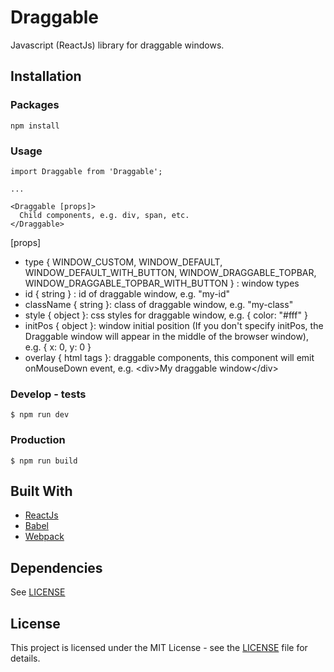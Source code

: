 # Draggable
Javascript (ReactJs) library for draggable windows.

## Installation

### Packages
```
npm install
```

### Usage
```
import Draggable from 'Draggable';

...

<Draggable [props]>
  Child components, e.g. div, span, etc.
</Draggable>
```

\[props]
  * type { WINDOW_CUSTOM, WINDOW_DEFAULT, WINDOW_DEFAULT_WITH_BUTTON, WINDOW_DRAGGABLE_TOPBAR, WINDOW_DRAGGABLE_TOPBAR_WITH_BUTTON } : window types
  * id { string } : id of draggable window, e.g. "my-id"
  * className { string }: class of draggable window, e.g. "my-class"
  * style { object }: css styles for draggable window, e.g. { color: "#fff" }
  * initPos { object }: window initial position (If you don't specify initPos, the Draggable window will appear in the middle of the browser window), e.g. { x: 0, y: 0 }
  * overlay { html tags }: draggable components, this component will emit onMouseDown event, e.g. \<div>My draggable window\</div>

### Develop - tests
```
$ npm run dev
```

### Production
```
$ npm run build
```

## Built With
* [ReactJs](https://reactjs.org/)
* [Babel](https://babeljs.io/)
* [Webpack](https://webpack.js.org/)

## Dependencies
See [LICENSE](package.json)

## License
This project is licensed under the MIT License - see the [LICENSE](LICENSE) file for details.
